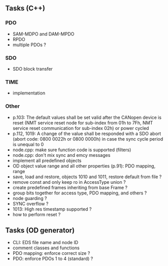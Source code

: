 ## Tasks (C++)
### PDO
- SAM-MDPO and DAM-MPDO
- RPDO
- multiple PDOs ?

### SDO
- SDO block transfer

### TIME
- implementation

### Other
- p.103: The default values shall be set valid after the CANopen device is reset (NMT service reset node for sub-index from 01h to 7Fh, NMT service reset communication for sub-index 02h) or power cycled
- p.112, 1019: A change of the value shall be responded with a SDO abort (abort code: 0800 0022h or 0800 0000h) in case the sync cycle period is unequal to 0
- node.cpp: make sure function code is supported (filters)
- node.cpp: don't mix sync and emcy messages
- implement all predefined objects
- OD object value range and all other properties (p.91): PDO mapping, range
- save, load and restore, objects 1010 and 1011, restore default from file ?
- remove const and only keep ro in AccessType union ?
- create predefined frames inheriting from base Frame ?
- group bits together for access type, PDO mapping, and others ?
- node guarding ?
- SYNC overflow ?
- 1013: High res timestamp supported ?
- how to perform reset ?

## Tasks (OD generator)
- CLI: EDS file name and node ID
- comment classes and functions
- PDO mapping: enforce correct size ?
- PDO: enforce PDOs 1 to 4 (standard) ?
